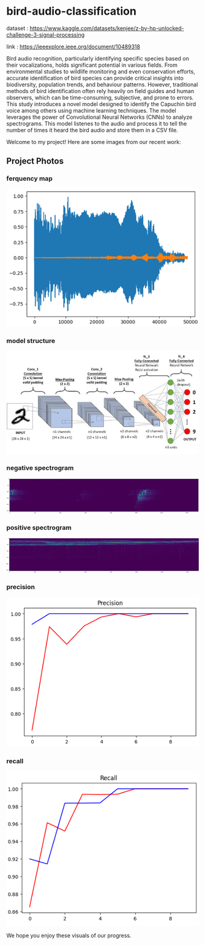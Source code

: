 # bird-audio-classification

dataset : https://www.kaggle.com/datasets/kenjee/z-by-hp-unlocked-challenge-3-signal-processing

link : https://ieeexplore.ieee.org/document/10489318

Bird audio recognition, particularly identifying specific species based on their vocalizations, holds significant potential in various fields. From environmental studies to wildlife monitoring and even conservation efforts, accurate identification of bird species can provide critical insights into biodiversity, population trends, and behaviour patterns. However, traditional methods of bird identification often rely heavily on field guides and human observers, which can be time-consuming, subjective, and prone to errors. This study introduces a novel model designed to identify the Capuchin bird voice among others using machine learning techniques. The model leverages the power of Convolutional Neural Networks (CNNs) to analyze spectrograms.
This model listenes to the audio and process it to tell the number of times it heard the bird audio and store them in a CSV file.


Welcome to my project! Here are some images from our recent work:

## Project Photos

### ferquency map
![ferquency map](https://github.com/kartik912/bird-audio-classification/blob/main/photos/Capture.PNG)

### model structure
![model structure](https://github.com/kartik912/bird-audio-classification/blob/main/photos/WhatsApp%20Image%202024-01-25%20at%203.20.53%20PM.jpeg)

### negative spectrogram
![negative spectrogram](https://github.com/kartik912/bird-audio-classification/blob/main/photos/neg0.PNG)

### positive spectrogram
![positive spectrogram](https://github.com/kartik912/bird-audio-classification/blob/main/photos/pos0.PNG)

### precision
![precision](https://github.com/kartik912/bird-audio-classification/blob/main/photos/precision.PNG)

### recall
![recall](https://github.com/kartik912/bird-audio-classification/blob/main/photos/recall.PNG)



We hope you enjoy these visuals of our progress.
